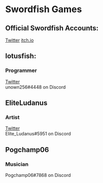 # Swordfish Games   
## Official Swordfish Accounts:
[Twitter](https://twitter.com/_swordfishgames)
[itch.io](https://swordfishgames.itch.io)

## lotusfish:
### Programmer
[Twitter](https://twitter.com/lotusfishhgames)  
unown256#4448 on Discord  
## EliteLudanus  
### Artist  
[Twitter](https://twitter.com/Elite_Ludanus)  
Elite_Ludanus#5951 on Discord  
## Pogchamp06  
### Musician  
Pogchamp06#7868 on Discord  
